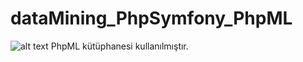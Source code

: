 # dataMining_PhpSymfony_PhpML
![alt text](https://user-images.githubusercontent.com/26628508/59523650-81034280-8eda-11e9-870e-be761ee95c2b.PNG)
PhpML kütüphanesi kullanılmıştır.
